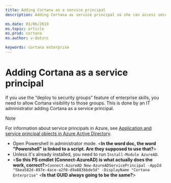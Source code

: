 ```yaml
---
title: Adding Cortana as a service principal
description: Adding Cortana as service principal so she can access security groups

ms.date: 03/06/2019
ms.topic: article
ms.prod: cortana
ms.author: v-daturc

keywords: cortana enterprise
---  
```


# Adding Cortana as a service principal

If you use the “deploy to security groups” feature of enterprise skills, you need to allow Cortana visibility to those groups. This is done by an IT administrator adding Cortana as a service principal.

>[!NOTE]
>For information about service principals in Azure, see [Application and service principal objects in Azure Active Directory](https://docs.microsoft.com/en-us/azure/active-directory/develop/app-objects-and-service-principals).

- Open Powershell in administrator mode. <**In the word doc, the word "Powershell" is linked to a script. Are they supposed to use that?**>
- Unless it's already installed, you need to run `Install-Module AzureAD`.
- <**So this PS cmdlet (Connect-AzureAD) is what actually does the work, correct?**>`Connect-AzureAD New-AzureADServicePrincipal -AppId "5bea582d-897e-4ace-a2f0-d9a883bbde3d" -DisplayName "Cortana Enterprise"` <**Is that GUID always going to be the same?**>